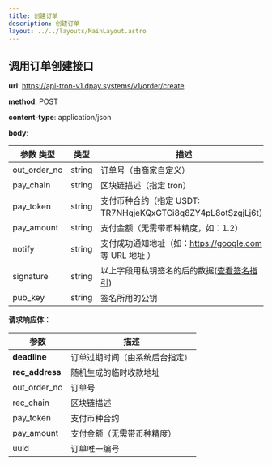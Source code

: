 ```yaml
---
title: 创建订单
description: 创建订单
layout: ../../layouts/MainLayout.astro
---
```


## 调用订单创建接口

**url**: https://api-tron-v1.dpay.systems/v1/order/create

**method**: POST

**content-type**: application/json

**body**:

| 参数 类型    | 类型   | 描述                                                                 |
| ------------ | ------ | -------------------------------------------------------------------- |
| out_order_no | string | 订单号（由商家自定义）                                               |
| pay_chain    | string | 区块链描述（指定 tron）                                              |
| pay_token    | string | 支付币种合约（指定 USDT: TR7NHqjeKQxGTCi8q8ZY4pL8otSzgjLj6t）        |
| pay_amount   | string | 支付金额（无需带币种精度，如：1.2）                                  |
| notify       | string | 支付成功通知地址（如：https://google.com 等 URL 地址 ）              |
| signature    | string | 以上字段用私钥签名的后的数据([查看签名指引](/zh-CN/other/signOrder)) |
| pub_key      | string | 签名所用的公钥                                                       |

**请求响应体**：

| 参数            | 描述                           |
| --------------- | ------------------------------ |
| **deadline**    | 订单过期时间（由系统后台指定） |
| **rec_address** | 随机生成的临时收款地址         |
| out_order_no    | 订单号                         |
| rec_chain       | 区块链描述                     |
| pay_token       | 支付币种合约                   |
| pay_amount      | 支付金额（无需带币种精度）     |
| uuid            | 订单唯一编号                   |
